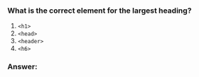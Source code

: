 ### What is the correct element for the largest heading?

1. `<h1>`
1. `<head>`
1. `<header>`
1. `<h6>`

### Answer:

